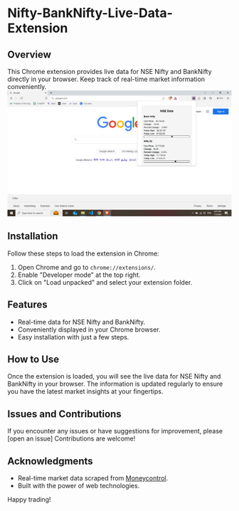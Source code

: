 # Nifty-BankNifty-Live-Data-Extension

## Overview
This Chrome extension provides live data for NSE Nifty and BankNifty directly in your browser. Keep track of real-time market information conveniently.
![Extension Screenshot](https://github.com/iamankanghosh/Nifty-BankNifty-Live-Data-Extension/blob/main/demo.png)

## Installation
Follow these steps to load the extension in Chrome:

1. Open Chrome and go to `chrome://extensions/`.
2. Enable "Developer mode" at the top right.
3. Click on "Load unpacked" and select your extension folder.

## Features
- Real-time data for NSE Nifty and BankNifty.
- Conveniently displayed in your Chrome browser.
- Easy installation with just a few steps.

## How to Use
Once the extension is loaded, you will see the live data for NSE Nifty and BankNifty in your browser. The information is updated regularly to ensure you have the latest market insights at your fingertips.

## Issues and Contributions
If you encounter any issues or have suggestions for improvement, please [open an issue] Contributions are welcome!

## Acknowledgments
- Real-time market data scraped from [Moneycontrol](https://www.moneycontrol.com/).
- Built with the power of web technologies.

Happy trading!

